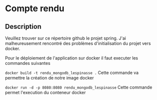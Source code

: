
# Compte rendu #

## Description ##

Veuillez trouver sur ce répertoire github le projet spring. J'ai malheureusement rencontré des problèmes d'initialisation du projet vers docker. 

Pour le déploiement de l'application sur docker il faut executer les commandes suivantes

``` docker build -t rendu_mongodb_lespinasse . ```
Cette commande va permettre la création de notre image docker

``` docker run -d -p 8080:8080 rendu_mongodb_lespinasse ```
Cette commande permet l'execution du conteneur docker


